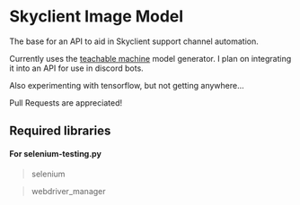 # Skyclient Image Model

The base for an API to aid in Skyclient support channel automation.

Currently uses the [teachable machine](https://teachablemachine.withgoogle.com/train/image) model generator. I plan on integrating it into an API for use in discord bots.

Also experimenting with tensorflow, but not getting anywhere...

Pull Requests are appreciated!

## Required libraries

#### For **__selenium-testing.py__**

> selenium

> webdriver_manager